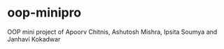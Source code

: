 # oop-minipro
OOP mini project of Apoorv Chitnis, Ashutosh Mishra, Ipsita Soumya and Janhavi Kokadwar
